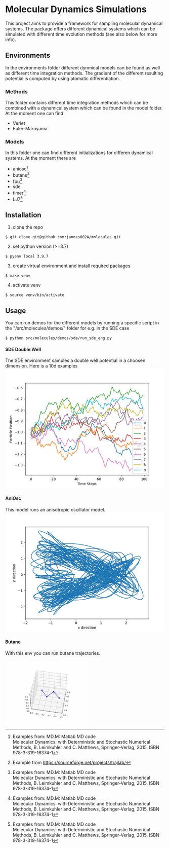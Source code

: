 # Molecular Dynamics Simulations
This project aims to provide a framework for sampling molecular dynamical systems. The package offers different dynamical systems which can be simulated with different time evolution methods (see also below for more info).

## Environments
In the environments folder different dynmical models can be found as well as different time integration methods. The gradient of the different resulting potential is computed by using atomatic differentiation.

### Methods
This folder contains different time integration methods which can be combined with a dynamical system which can be found in the model folder.
At the moment one can find

- Verlet
- Euler-Maruyama

### Models
In this folder one can find different initializations for differen dynamical systems. At the moment there are

- aniosc[^1]
- butane[^2]
- fpu[^1]
- sde
- timer[^1]
- LJ7[^1]

## Installation

1. clone the repo 
```
$ git clone git@github.com:jannes002A/molecules.git
```

2. set python version (>=3.7)
```
$ pyenv local 3.9.7
```

3. create virtual environment and install required packages
```
$ make venv
```

4. activate venv
```
$ source venv/bin/activate
```

## Usage
You can run demos for the different models by running a specific script in the "/src/molecules/demos/" folder for e.g. in the SDE case
```
$ python src/molecules/demos/sde/run_sde_eng.py
```

#### SDE Double Well
The SDE environment samples a double well potential in a choosen dimension. Here is a 10d examples
![SDE in 10 dimension](/src/molecules/demos/pics/sde10.png) 


#### AniOsc
This model runs an anisotropic oscillator model. 
![10000 Time Steps of AniOsc](/src/molecules/demos/pics/aniosc_demo_10000.png) 

#### Butane
With this env you can run butane trajectories.

![Small butane trajectory](/src/molecules/demos/pics/butane.gif ) 

[^1]: Examples from: 
	MD.M: Matlab MD code  
 	Molecular Dynamics: with Deterministic and Stochastic Numerical Methods,
 	B. Leimkuhler and C. Matthews,
 	Springer-Verlag, 2015, ISBN 978-3-319-16374-1
[^2]: Example from 
	https://sourceforge.net/projects/trajlab/

